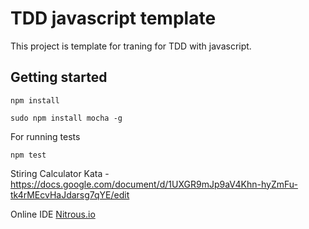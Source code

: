 TDD javascript template
=======================

This project is template for traning for TDD with javascript.

Getting started
---------------

    npm install

    sudo npm install mocha -g

For running tests

    npm test

Stiring Calculator Kata - https://docs.google.com/document/d/1UXGR9mJp9aV4Khn-hyZmFu-tk4rMEcvHaJdarsg7qYE/edit

Online IDE
[Nitrous.io](https://www.nitrous.io/join/pZ5KOhiHTRU?utm_source=nitrous.io&utm_medium=copypaste&utm_campaign=referral)